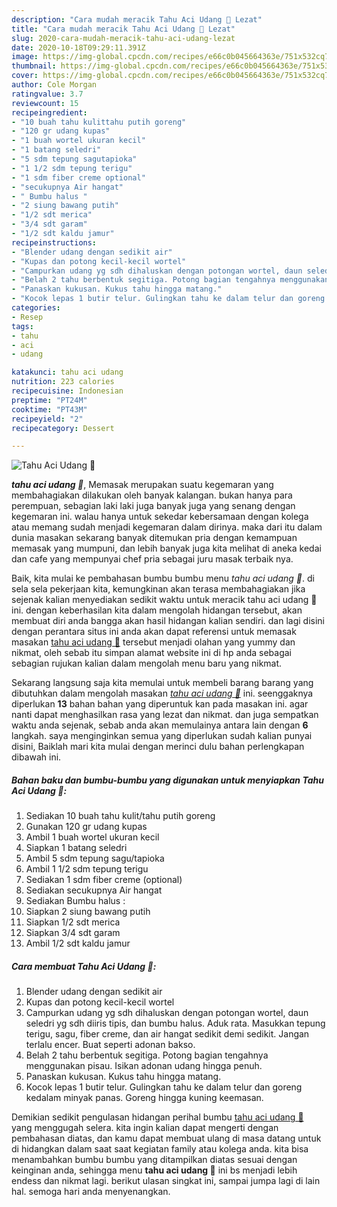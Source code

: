 ```yaml
---
description: "Cara mudah meracik Tahu Aci Udang 🍤 Lezat"
title: "Cara mudah meracik Tahu Aci Udang 🍤 Lezat"
slug: 2020-cara-mudah-meracik-tahu-aci-udang-lezat
date: 2020-10-18T09:29:11.391Z
image: https://img-global.cpcdn.com/recipes/e66c0b045664363e/751x532cq70/tahu-aci-udang-🍤-foto-resep-utama.jpg
thumbnail: https://img-global.cpcdn.com/recipes/e66c0b045664363e/751x532cq70/tahu-aci-udang-🍤-foto-resep-utama.jpg
cover: https://img-global.cpcdn.com/recipes/e66c0b045664363e/751x532cq70/tahu-aci-udang-🍤-foto-resep-utama.jpg
author: Cole Morgan
ratingvalue: 3.7
reviewcount: 15
recipeingredient:
- "10 buah tahu kulittahu putih goreng"
- "120 gr udang kupas"
- "1 buah wortel ukuran kecil"
- "1 batang seledri"
- "5 sdm tepung sagutapioka"
- "1 1/2 sdm tepung terigu"
- "1 sdm fiber creme optional"
- "secukupnya Air hangat"
- " Bumbu halus "
- "2 siung bawang putih"
- "1/2 sdt merica"
- "3/4 sdt garam"
- "1/2 sdt kaldu jamur"
recipeinstructions:
- "Blender udang dengan sedikit air"
- "Kupas dan potong kecil-kecil wortel"
- "Campurkan udang yg sdh dihaluskan dengan potongan wortel, daun seledri yg sdh diiris tipis, dan bumbu halus. Aduk rata. Masukkan tepung terigu, sagu, fiber creme, dan air hangat sedikit demi sedikit. Jangan terlalu encer. Buat seperti adonan bakso."
- "Belah 2 tahu berbentuk segitiga. Potong bagian tengahnya menggunakan pisau. Isikan adonan udang hingga penuh."
- "Panaskan kukusan. Kukus tahu hingga matang."
- "Kocok lepas 1 butir telur. Gulingkan tahu ke dalam telur dan goreng kedalam minyak panas. Goreng hingga kuning keemasan."
categories:
- Resep
tags:
- tahu
- aci
- udang

katakunci: tahu aci udang 
nutrition: 223 calories
recipecuisine: Indonesian
preptime: "PT24M"
cooktime: "PT43M"
recipeyield: "2"
recipecategory: Dessert

---
```



![Tahu Aci Udang 🍤](https://img-global.cpcdn.com/recipes/e66c0b045664363e/751x532cq70/tahu-aci-udang-🍤-foto-resep-utama.jpg)

<b><i>tahu aci udang 🍤</i></b>, Memasak merupakan suatu kegemaran yang membahagiakan dilakukan oleh banyak kalangan. bukan hanya para perempuan, sebagian laki laki juga banyak juga yang senang dengan kegemaran ini. walau hanya untuk sekedar kebersamaan dengan kolega atau memang sudah menjadi kegemaran dalam dirinya. maka dari itu dalam dunia masakan sekarang banyak ditemukan pria dengan kemampuan memasak yang mumpuni, dan lebih banyak juga kita melihat di aneka kedai dan cafe yang mempunyai chef pria sebagai juru masak terbaik nya.

Baik, kita mulai ke pembahasan bumbu bumbu menu <i>tahu aci udang 🍤</i>. di sela sela pekerjaan kita, kemungkinan akan terasa membahagiakan jika sejenak kalian menyediakan sedikit waktu untuk meracik tahu aci udang 🍤 ini. dengan keberhasilan kita dalam mengolah hidangan tersebut, akan membuat diri anda bangga akan hasil hidangan kalian sendiri. dan lagi disini dengan perantara situs ini anda akan dapat referensi untuk memasak masakan <u>tahu aci udang 🍤</u> tersebut menjadi olahan yang yummy dan nikmat, oleh sebab itu simpan alamat website ini di hp anda sebagai sebagian rujukan kalian dalam mengolah menu baru yang nikmat.




Sekarang langsung saja kita memulai untuk membeli barang barang yang dibutuhkan dalam mengolah masakan <u><i>tahu aci udang 🍤</i></u> ini. seenggaknya diperlukan <b>13</b> bahan bahan yang diperuntuk kan pada masakan ini. agar nanti dapat menghasilkan rasa yang lezat dan nikmat. dan juga sempatkan waktu anda sejenak, sebab anda akan memulainya antara lain dengan <b>6</b> langkah. saya menginginkan semua yang diperlukan sudah kalian punyai disini, Baiklah mari kita mulai dengan merinci dulu bahan perlengkapan dibawah ini.

<!--inarticleads1-->

##### Bahan baku dan bumbu-bumbu yang digunakan untuk menyiapkan Tahu Aci Udang 🍤:

1. Sediakan 10 buah tahu kulit/tahu putih goreng
1. Gunakan 120 gr udang kupas
1. Ambil 1 buah wortel ukuran kecil
1. Siapkan 1 batang seledri
1. Ambil 5 sdm tepung sagu/tapioka
1. Ambil 1 1/2 sdm tepung terigu
1. Sediakan 1 sdm fiber creme (optional)
1. Sediakan secukupnya Air hangat
1. Sediakan  Bumbu halus :
1. Siapkan 2 siung bawang putih
1. Siapkan 1/2 sdt merica
1. Siapkan 3/4 sdt garam
1. Ambil 1/2 sdt kaldu jamur




<!--inarticleads2-->

##### Cara membuat Tahu Aci Udang 🍤:

1. Blender udang dengan sedikit air
1. Kupas dan potong kecil-kecil wortel
1. Campurkan udang yg sdh dihaluskan dengan potongan wortel, daun seledri yg sdh diiris tipis, dan bumbu halus. Aduk rata. Masukkan tepung terigu, sagu, fiber creme, dan air hangat sedikit demi sedikit. Jangan terlalu encer. Buat seperti adonan bakso.
1. Belah 2 tahu berbentuk segitiga. Potong bagian tengahnya menggunakan pisau. Isikan adonan udang hingga penuh.
1. Panaskan kukusan. Kukus tahu hingga matang.
1. Kocok lepas 1 butir telur. Gulingkan tahu ke dalam telur dan goreng kedalam minyak panas. Goreng hingga kuning keemasan.




Demikian sedikit pengulasan hidangan perihal bumbu <u>tahu aci udang 🍤</u> yang menggugah selera. kita ingin kalian dapat mengerti dengan pembahasan diatas, dan kamu dapat membuat ulang di masa datang untuk di hidangkan dalam saat saat kegiatan family atau kolega anda. kita bisa menambahkan bumbu bumbu yang ditampilkan diatas sesuai dengan keinginan anda, sehingga menu <b>tahu aci udang 🍤</b> ini bs menjadi lebih endess dan nikmat lagi. berikut ulasan singkat ini, sampai jumpa lagi di lain hal. semoga hari anda menyenangkan.
